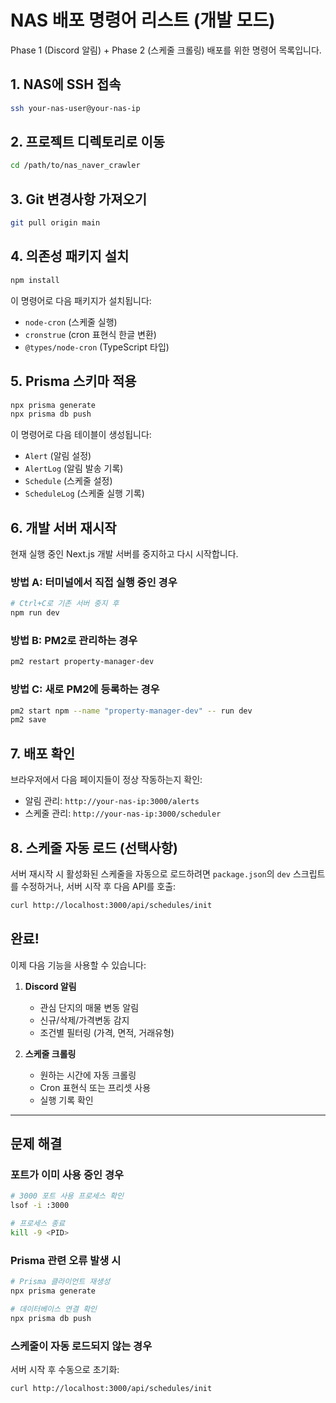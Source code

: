 # NAS 배포 명령어 리스트 (개발 모드)

Phase 1 (Discord 알림) + Phase 2 (스케줄 크롤링) 배포를 위한 명령어 목록입니다.

## 1. NAS에 SSH 접속

```bash
ssh your-nas-user@your-nas-ip
```

## 2. 프로젝트 디렉토리로 이동

```bash
cd /path/to/nas_naver_crawler
```

## 3. Git 변경사항 가져오기

```bash
git pull origin main
```

## 4. 의존성 패키지 설치

```bash
npm install
```

이 명령어로 다음 패키지가 설치됩니다:
- `node-cron` (스케줄 실행)
- `cronstrue` (cron 표현식 한글 변환)
- `@types/node-cron` (TypeScript 타입)

## 5. Prisma 스키마 적용

```bash
npx prisma generate
npx prisma db push
```

이 명령어로 다음 테이블이 생성됩니다:
- `Alert` (알림 설정)
- `AlertLog` (알림 발송 기록)
- `Schedule` (스케줄 설정)
- `ScheduleLog` (스케줄 실행 기록)

## 6. 개발 서버 재시작

현재 실행 중인 Next.js 개발 서버를 중지하고 다시 시작합니다.

### 방법 A: 터미널에서 직접 실행 중인 경우

```bash
# Ctrl+C로 기존 서버 중지 후
npm run dev
```

### 방법 B: PM2로 관리하는 경우

```bash
pm2 restart property-manager-dev
```

### 방법 C: 새로 PM2에 등록하는 경우

```bash
pm2 start npm --name "property-manager-dev" -- run dev
pm2 save
```

## 7. 배포 확인

브라우저에서 다음 페이지들이 정상 작동하는지 확인:

- 알림 관리: `http://your-nas-ip:3000/alerts`
- 스케줄 관리: `http://your-nas-ip:3000/scheduler`

## 8. 스케줄 자동 로드 (선택사항)

서버 재시작 시 활성화된 스케줄을 자동으로 로드하려면 `package.json`의 `dev` 스크립트를 수정하거나, 서버 시작 후 다음 API를 호출:

```bash
curl http://localhost:3000/api/schedules/init
```

## 완료!

이제 다음 기능을 사용할 수 있습니다:

1. **Discord 알림**
   - 관심 단지의 매물 변동 알림
   - 신규/삭제/가격변동 감지
   - 조건별 필터링 (가격, 면적, 거래유형)

2. **스케줄 크롤링**
   - 원하는 시간에 자동 크롤링
   - Cron 표현식 또는 프리셋 사용
   - 실행 기록 확인

---

## 문제 해결

### 포트가 이미 사용 중인 경우

```bash
# 3000 포트 사용 프로세스 확인
lsof -i :3000

# 프로세스 종료
kill -9 <PID>
```

### Prisma 관련 오류 발생 시

```bash
# Prisma 클라이언트 재생성
npx prisma generate

# 데이터베이스 연결 확인
npx prisma db push
```

### 스케줄이 자동 로드되지 않는 경우

서버 시작 후 수동으로 초기화:

```bash
curl http://localhost:3000/api/schedules/init
```

